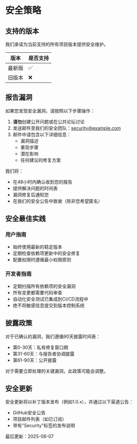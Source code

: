 # 安全策略

## 支持的版本

我们承诺为当前支持的所有项目版本提供安全维护。

| 版本  | 是否支持               |
|-----|--------------------|
| 最新版 | :white_check_mark: |
| 旧版本 | :x:                |

## 报告漏洞

如果您发现安全漏洞，请按照以下步骤操作：

1. **请勿**创建公开问题或在公共论坛讨论
2. 发送邮件至我们的安全团队：security@example.com
3. 邮件中请包含以下详细信息：
   - 漏洞描述
   - 重现步骤
   - 潜在影响
   - 任何建议的修复方案

我们将：
- 在48小时内确认收到您的报告
- 提供解决问题的时间表
- 漏洞修复后通知您
- 在我们的安全公告中致谢（除非您希望匿名）

## 安全最佳实践

### 用户指南
- 始终使用最新的稳定版本
- 定期检查依赖项更新中的安全修复
- 配置权限时遵循最小权限原则

### 开发者指南
- 定期扫描所有依赖项的安全漏洞
- 所有变更都需要代码审查
- 自动化安全测试已集成到CI/CD流程中
- 绝不将敏感信息提交到版本控制系统

## 披露政策

对于已确认的漏洞，我们遵循90天披露时间表：

- 第0-30天：私有修复窗口期
- 第31-60天：与报告者协调披露
- 第61-90天：公开披露

对于需要立即处理的关键漏洞，此政策可能会调整。

## 安全更新

安全更新将以补丁版本发布（例如1.0.x），并通过以下渠道公告：
- GitHub安全公告
- 项目邮件列表（如已订阅）
- 带有"Security"标签的发布说明

最后更新：2025-08-07
